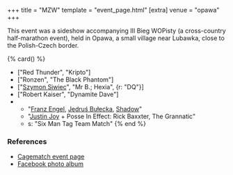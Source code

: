 +++
title = "MZW"
template = "event_page.html"
[extra]
venue = "opawa"
+++

This event was a sideshow accompanying III Bieg WOPisty (a cross-country half-marathon event), held in Opawa, a small village near Lubawka, close to the Polish-Czech border.

{% card() %}
- ["Red Thunder", "Kripto"]
- ["Ronzen", "The Black Phantom"]
- ["[Szymon Siwiec](@/w/szymon-siwiec.md)", "Mr B.; Hexia", {r: "DQ"}]
- ["Robert Kaiser", "Dynamite Dave"]
- - "[Franz Engel](@/w/franz-engel.md), [Jędruś Bułecka](@/w/jedrus-bulecka.md), [Shadow](@/w/shadow.md)"
  - "[Justin Joy](@/w/justin-joy.md) + Posse In Effect: Rick Baxxter, The Grannatic"
  - s: "Six Man Tag Team Match"
{% end %}

### References

* [Cagematch event page](https://www.cagematch.net/?id=1&nr=153089)
* [Facebook photo album](https://www.facebook.com/media/set/?set=a.688837451260484.1073741844.378963568914542&type=3)
